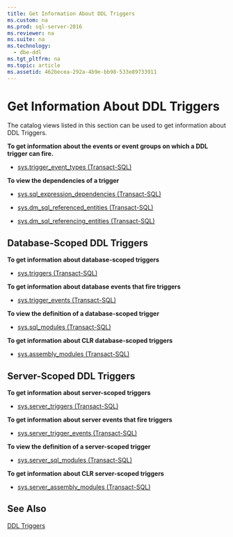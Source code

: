 ```yaml
---
title: Get Information About DDL Triggers
ms.custom: na
ms.prod: sql-server-2016
ms.reviewer: na
ms.suite: na
ms.technology: 
  - dbe-ddl
ms.tgt_pltfrm: na
ms.topic: article
ms.assetid: 462becea-292a-4b9e-bb98-533e89733911
---
```

# Get Information About DDL Triggers
  The catalog views listed in this section can be used to get information about DDL Triggers.  
  
 **To get information about the events or event groups on which a DDL trigger can fire.**  
  
-   [sys.trigger_event_types &#40;Transact-SQL&#41;](../Topic/sys.trigger_event_types%20\(Transact-SQL\).md)  
  
 **To view the dependencies of a trigger**  
  
-   [sys.sql_expression_dependencies &#40;Transact-SQL&#41;](../Topic/sys.sql_expression_dependencies%20\(Transact-SQL\).md)  
  
-   [sys.dm_sql_referenced_entities &#40;Transact-SQL&#41;](../Topic/sys.dm_sql_referenced_entities%20\(Transact-SQL\).md)  
  
-   [sys.dm_sql_referencing_entities &#40;Transact-SQL&#41;](../Topic/sys.dm_sql_referencing_entities%20\(Transact-SQL\).md)  
  
## Database-Scoped DDL Triggers  
 **To get information about database-scoped triggers**  
  
-   [sys.triggers &#40;Transact-SQL&#41;](../Topic/sys.triggers%20\(Transact-SQL\).md)  
  
 **To get information about database events that fire triggers**  
  
-   [sys.trigger_events &#40;Transact-SQL&#41;](../Topic/sys.trigger_events%20\(Transact-SQL\).md)  
  
 **To view the definition of a database-scoped trigger**  
  
-   [sys.sql_modules &#40;Transact-SQL&#41;](../Topic/sys.sql_modules%20\(Transact-SQL\).md)  
  
 **To get information about CLR database-scoped triggers**  
  
-   [sys.assembly_modules &#40;Transact-SQL&#41;](../Topic/sys.assembly_modules%20\(Transact-SQL\).md)  
  
## Server-Scoped DDL Triggers  
 **To get information about server-scoped triggers**  
  
-   [sys.server_triggers &#40;Transact-SQL&#41;](../Topic/sys.server_triggers%20\(Transact-SQL\).md)  
  
 **To get information about server events that fire triggers**  
  
-   [sys.server_trigger_events &#40;Transact-SQL&#41;](../Topic/sys.server_trigger_events%20\(Transact-SQL\).md)  
  
 **To view the definition of a server-scoped trigger**  
  
-   [sys.server_sql_modules &#40;Transact-SQL&#41;](../Topic/sys.server_sql_modules%20\(Transact-SQL\).md)  
  
 **To get information about CLR server-scoped triggers**  
  
-   [sys.server_assembly_modules &#40;Transact-SQL&#41;](../Topic/sys.server_assembly_modules%20\(Transact-SQL\).md)  
  
## See Also  
 [DDL Triggers](../../Topics/TopicNameNotContainA/DDL-Triggers.md)  
  
  